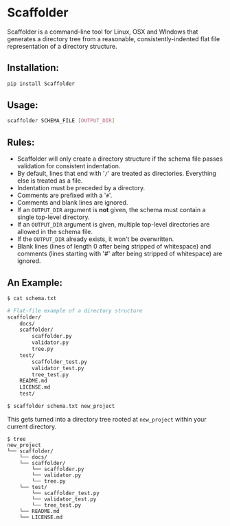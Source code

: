 # Scaffolder

Scaffolder is a command-line tool for Linux, OSX and WIndows that generates a directory tree from a reasonable, consistently-indented flat file representation of a directory structure. 


## Installation:

````bash
pip install Scaffolder
````

## Usage:

````bash
scaffolder SCHEMA_FILE [OUTPUT_DIR]
````

## Rules:

- Scaffolder will only create a directory structure if the schema file passes validation for consistent indentation.
- By default, lines that end with '`/`' are treated as directories. Everything else is treated as a file. 
- Indentation must be preceded by a directory.
- Comments are prefixed with a '`#`'.
- Comments and blank lines are ignored.
- If an `OUTPUT_DIR` argument is **not** given, the schema must contain a single top-level directory.
- If an `OUTPUT_DIR` argument is given, multiple top-level directories are allowed in the schema file.
- If the `OUTPUT_DIR` already exists, it won't be overwritten. 
- Blank lines (lines of length 0 after being stripped of whitespace) and comments (lines starting with '#' after being stripped of whitespace) are ignored.

## An Example:

````bash
$ cat schema.txt

# Flat-file example of a directory structure
scaffolder/
    docs/
    scaffolder/
        scaffolder.py
        validator.py
        tree.py
    test/
        scaffolder_test.py
        validator_test.py
        tree_test.py
    README.md
    LICENSE.md
    test/

$ scaffolder schema.txt new_project 
````
This gets turned into a directory tree rooted at `new_project` within your current directory. 

````
$ tree
new_project
└── scaffolder/
    └── docs/
    └── scaffolder/
        └── scaffolder.py
        └── validator.py
        └── tree.py
    └── test/
        └── scaffolder_test.py
        └── validator_test.py
        └── tree_test.py
    └── README.md
    └── LICENSE.md
````


